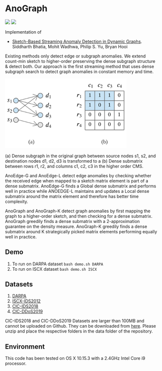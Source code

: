 # AnoGraph

<p>
  <a href="https://arxiv.org/pdf/2106.04486.pdf"><img src="http://img.shields.io/badge/Paper-PDF-brightgreen.svg"></a>
  <a href="https://github.com/Stream-AD/AnoGraph/blob/master/LICENSE">
    <img src="https://img.shields.io/badge/License-Apache%202.0-blue.svg">
  </a>
</p>

Implementation of

- [Sketch-Based Streaming Anomaly Detection in Dynamic Graphs](https://arxiv.org/pdf/2106.04486.pdf). Siddharth Bhatia, Mohit Wadhwa, Philip S. Yu, Bryan Hooi

Existing methods only detect edge or subgraph anomalies. We extend count-min sketch to higher-order preserving the dense subgraph structure & detect both. Our approach is the first streaming method that uses dense subgraph search to detect graph anomalies in constant memory and time.

<img src="AnoGraph.png" width="400">

(a) Dense subgraph in the original graph between source nodes s1, s2, and destination nodes d1, d2, d3 is transformed to a (b) Dense submatrix between rows r1, r2, and columns c1, c2, c3 in the higher order CMS.

AnoEdge-G and AnoEdge-L detect edge anomalies by checking whether the received edge when mapped to a sketch matrix element is part of a dense submatrix. AnoEdge-G finds a Global dense submatrix and performs well in practice while ANOEDGE-L maintains and updates a Local dense submatrix around the matrix element and therefore has better time complexity.

AnoGraph and AnoGraph-K detect graph anomalies by first mapping the graph to a higher-order sketch, and then checking for a dense submatrix. AnoGraph greedily finds a dense submatrix with a 2-approximation guarantee on the density measure. AnoGraph-K greedily finds a dense submatrix around K strategically picked matrix elements performing equally well in practice.

## Demo

1. To run on DARPA dataset `bash demo.sh DARPA`
2. To run on ISCX dataset `bash demo.sh ISCX`

## Datasets
1. [DARPA](http://kdd.ics.uci.edu/databases/kddcup99/kddcup99.html)
2. [ISCX-IDS2012](https://www.unb.ca/cic/datasets/nsl.html)
3. [CIC-IDS2018](https://www.unsw.adfa.edu.au/unsw-canberra-cyber/cybersecurity/ADFA-NB15-Datasets/)
4. [CIC-DDoS2019](https://www.unb.ca/cic/datasets/ids-2018.html)

CIC-IDS2018 and CIC-DDoS2019 Datasets are larger than 100MB and cannot be uploaded on Github. They can be downloaded from [here](https://drive.google.com/file/d/1SZlhbcdAt6b-958TzropY3bcwq5kgEvH/). Please unzip and place the respective folders in the data folder of the repository.

## Environment
This code has been tested on OS X 10.15.3 with a 2.4GHz Intel Core i9 processor.
